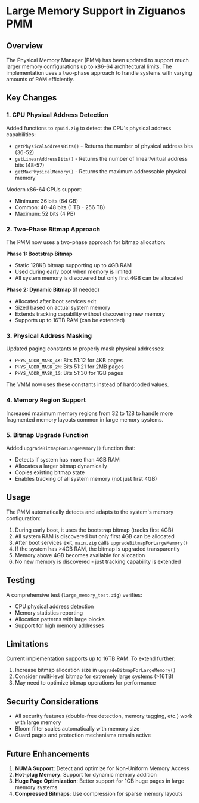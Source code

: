 # Large Memory Support in Ziguanos PMM

## Overview

The Physical Memory Manager (PMM) has been updated to support much larger memory configurations up to x86-64 architectural limits. The implementation uses a two-phase approach to handle systems with varying amounts of RAM efficiently.

## Key Changes

### 1. CPU Physical Address Detection

Added functions to `cpuid.zig` to detect the CPU's physical address capabilities:

- `getPhysicalAddressBits()` - Returns the number of physical address bits (36-52)
- `getLinearAddressBits()` - Returns the number of linear/virtual address bits (48-57)
- `getMaxPhysicalMemory()` - Returns the maximum addressable physical memory

Modern x86-64 CPUs support:

- Minimum: 36 bits (64 GB)
- Common: 40-48 bits (1 TB - 256 TB)
- Maximum: 52 bits (4 PB)

### 2. Two-Phase Bitmap Approach

The PMM now uses a two-phase approach for bitmap allocation:

**Phase 1: Bootstrap Bitmap**

- Static 128KB bitmap supporting up to 4GB RAM
- Used during early boot when memory is limited
- All system memory is discovered but only first 4GB can be allocated

**Phase 2: Dynamic Bitmap** (if needed)

- Allocated after boot services exit
- Sized based on actual system memory
- Extends tracking capability without discovering new memory
- Supports up to 16TB RAM (can be extended)

### 3. Physical Address Masking

Updated paging constants to properly mask physical addresses:

- `PHYS_ADDR_MASK_4K`: Bits 51:12 for 4KB pages
- `PHYS_ADDR_MASK_2M`: Bits 51:21 for 2MB pages
- `PHYS_ADDR_MASK_1G`: Bits 51:30 for 1GB pages

The VMM now uses these constants instead of hardcoded values.

### 4. Memory Region Support

Increased maximum memory regions from 32 to 128 to handle more fragmented memory layouts common in large memory systems.

### 5. Bitmap Upgrade Function

Added `upgradeBitmapForLargeMemory()` function that:

- Detects if system has more than 4GB RAM
- Allocates a larger bitmap dynamically
- Copies existing bitmap state
- Enables tracking of all system memory (not just first 4GB)

## Usage

The PMM automatically detects and adapts to the system's memory configuration:

1. During early boot, it uses the bootstrap bitmap (tracks first 4GB)
2. All system RAM is discovered but only first 4GB can be allocated
3. After boot services exit, `main.zig` calls `upgradeBitmapForLargeMemory()`
4. If the system has >4GB RAM, the bitmap is upgraded transparently
5. Memory above 4GB becomes available for allocation
6. No new memory is discovered - just tracking capability is extended

## Testing

A comprehensive test (`large_memory_test.zig`) verifies:

- CPU physical address detection
- Memory statistics reporting
- Allocation patterns with large blocks
- Support for high memory addresses

## Limitations

Current implementation supports up to 16TB RAM. To extend further:

1. Increase bitmap allocation size in `upgradeBitmapForLargeMemory()`
2. Consider multi-level bitmap for extremely large systems (>16TB)
3. May need to optimize bitmap operations for performance

## Security Considerations

- All security features (double-free detection, memory tagging, etc.) work with large memory
- Bloom filter scales automatically with memory size
- Guard pages and protection mechanisms remain active

## Future Enhancements

1. **NUMA Support**: Detect and optimize for Non-Uniform Memory Access
2. **Hot-plug Memory**: Support for dynamic memory addition
3. **Huge Page Optimization**: Better support for 1GB huge pages in large memory systems
4. **Compressed Bitmaps**: Use compression for sparse memory layouts
